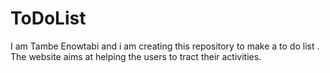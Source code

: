 # ToDoList

I am Tambe Enowtabi and i am creating this repository to make a to do list .
The website aims at helping the users to tract their activities.
